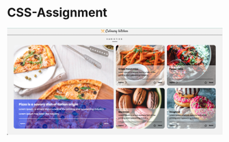 # CSS-Assignment
![images](https://raw.githubusercontent.com/akashsachan59/CSS-Assignment/main/images/Screenshot-1.png)
